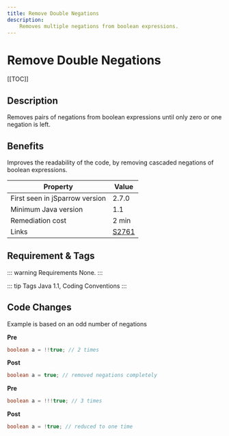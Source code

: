 ```yaml
---
title: Remove Double Negations
description:
    Removes multiple negations from boolean expressions.
---
```


# Remove Double Negations

[[TOC]]

## Description

Removes pairs of negations from boolean expressions until only zero or one negation is left.

## Benefits

Improves the readability of the code, by removing cascaded negations of boolean expressions.

| Property                        | Value |
| ------------------------------- | ----- |
| First seen in jSparrow version  | 2.7.0 |
| Minimum Java version            | 1.1   |
| Remediation cost                | 2 min |
| Links                           | [S2761](https://sonarcloud.io/organizations/default/rules?open=squid%3AS2761&rule_key=squid%3AS2761) |


## Requirement & Tags

::: warning Requirements
None.
:::

::: tip Tags
Java 1.1, Coding Conventions
:::

## Code Changes

Example is based on an odd number of negations

__Pre__

``` java
boolean a = !!true; // 2 times
```

__Post__

``` java
boolean a = true; // removed negations completely
```



__Pre__

``` java
boolean a = !!!true; // 3 times
```

__Post__

``` java
boolean a = !true; // reduced to one time
```

